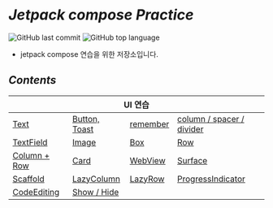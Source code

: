 # *Jetpack compose Practice*

![GitHub last commit](https://img.shields.io/github/last-commit/ichanguk/JetpackComposePractice?style=flat-square) ![GitHub top language](https://img.shields.io/github/languages/top/ichanguk/JetpackComposePractice?color=orange&logo=java&style=flat-square)


- jetpack compose 연습을 위한 저장소입니다.

## *Contents*

<table>
  <thead>
    <tr>
      <th colspan="4"; style="text-align:center">UI 연습</th>
    </tr>
  </thead>
    <tr>
        <td><a href="https://github.com/ichanguk/JetpackComposePractice/blob/master/app/src/main/java/com/example/jetpackcomposepractice/TextActivity.kt">Text</a></td>
        <td><a href="https://github.com/ichanguk/JetpackComposePractice/blob/master/app/src/main/java/com/example/jetpackcomposepractice/ButtonToastActivity.kt">Button, Toast</a></td>
        <td><a href="https://github.com/ichanguk/JetpackComposePractice/blob/master/app/src/main/java/com/example/jetpackcomposepractice/RememberActivity.kt">remember</a></td>
        <td><a href="https://github.com/ichanguk/JetpackComposePractice/blob/master/app/src/main/java/com/example/jetpackcomposepractice/ColumnSpacerDividerActivity.kt">column / spacer / divider</td>
    </tr>
        <tr>
        <td><a href="https://github.com/ichanguk/JetpackComposePractice/blob/master/app/src/main/java/com/example/jetpackcomposepractice/TextFieldActivity.kt">TextField</a></td>
        <td><a href="https://github.com/ichanguk/JetpackComposePractice/blob/master/app/src/main/java/com/example/jetpackcomposepractice/ImageActivity.kt">Image</a></td>
        <td><a href="https://github.com/ichanguk/JetpackComposePractice/blob/master/app/src/main/java/com/example/jetpackcomposepractice/BoxActivity.kt">Box</a></td>
        <td><a href="https://github.com/ichanguk/JetpackComposePractice/blob/master/app/src/main/java/com/example/jetpackcomposepractice/RowActivity.kt">Row</td>
    </tr>
        <tr>
        <td><a href="https://github.com/ichanguk/JetpackComposePractice/blob/master/app/src/main/java/com/example/jetpackcomposepractice/ColumnRowActivity.kt">Column + Row</a></td>
        <td><a href="https://github.com/ichanguk/JetpackComposePractice/blob/master/app/src/main/java/com/example/jetpackcomposepractice/CardActivity.kt">Card</a></td>
        <td><a href="https://github.com/ichanguk/JetpackComposePractice/blob/master/app/src/main/java/com/example/jetpackcomposepractice/CardActivity.kt">WebView</a></td>
        <td><a href="https://github.com/ichanguk/JetpackComposePractice/blob/master/app/src/main/java/com/example/jetpackcomposepractice/SurfaceActivity.kt">Surface</td>
    </tr>
        <tr>
        <td><a href="https://github.com/ichanguk/JetpackComposePractice/blob/master/app/src/main/java/com/example/jetpackcomposepractice/ScaffoldActivity.kt">Scaffold</a></td>
        <td><a href="https://github.com/ichanguk/JetpackComposePractice/blob/master/app/src/main/java/com/example/jetpackcomposepractice/LazyColumnActivity.kt">LazyColumn</a></td>
        <td><a href="https://github.com/ichanguk/JetpackComposePractice/blob/master/app/src/main/java/com/example/jetpackcomposepractice/LazyRowActivity.kt">LazyRow</a></td>
        <td><a href="https://github.com/ichanguk/JetpackComposePractice/blob/master/app/src/main/java/com/example/jetpackcomposepractice/ProgressIndicatorActivity.kt">ProgressIndicator</td>
    </tr>
        </tr>
        <tr>
        <td><a href="https://github.com/ichanguk/JetpackComposePractice/blob/master/app/src/main/java/com/example/jetpackcomposepractice/CodeEditingActivity.kt">CodeEditing</a></td>
        <td><a href="https://github.com/ichanguk/JetpackComposePractice/blob/master/app/src/main/java/com/example/jetpackcomposepractice/ShowHideActivity.kt">Show / Hide</a></td>
        <td></td>
        <td></td>
    </tr>
  </tbody>
</table>